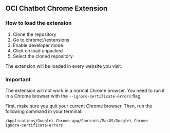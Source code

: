 ## OCI Chatbot Chrome Extension

### How to load the extension
1. Clone the repository
2. Go to chrome://extensions
3. Enable developer mode
4. Click on load unpacked
5. Select the cloned repository

The extension will be loaded in every website you visit.

### Important
The extension will not work in a normal Chrome browser.
You need to run it in a Chrome browser with the `--ignore-certificate-errors` flag.

First, make sure you quit your current Chrome browser.
Then, run the following command in your terminal:

`/Applications/Google\ Chrome.app/Contents/MacOS/Google\ Chrome --ignore-certificate-errors`


